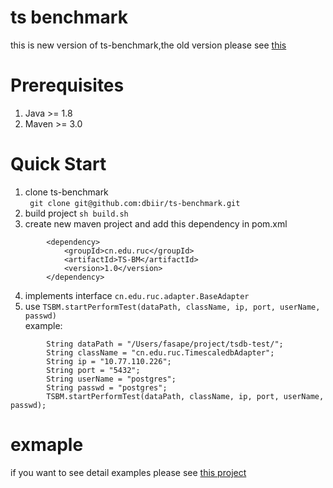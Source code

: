 # ts benchmark
this is new version of ts-benchmark,the old version please see [this](https://github.com/foruever/tsbm)
# Prerequisites
1. Java >= 1.8
2. Maven >= 3.0 
# Quick Start
1. clone ts-benchmark   
` git clone git@github.com:dbiir/ts-benchmark.git`
2. build project 
` sh build.sh `
3. create new maven project and add this dependency in pom.xml
```
        <dependency>
            <groupId>cn.edu.ruc</groupId>
            <artifactId>TS-BM</artifactId>
            <version>1.0</version>
        </dependency>
```
4. implements interface `cn.edu.ruc.adapter.BaseAdapter`
5. use `TSBM.startPerformTest(dataPath, className, ip, port, userName, passwd)`  
example:   
```
        String dataPath = "/Users/fasape/project/tsdb-test/";
        String className = "cn.edu.ruc.TimescaledbAdapter";
        String ip = "10.77.110.226";
        String port = "5432";
        String userName = "postgres";
        String passwd = "postgres";
        TSBM.startPerformTest(dataPath, className, ip, port, userName, passwd);
```

# exmaple
if you want to see detail examples please see [this project](https://github.com/foruever/tsdb-test) 


